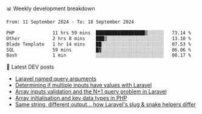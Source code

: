 📊 Weekly development breakdown
<!--START_SECTION:waka-->

```txt
From: 11 September 2024 - To: 18 September 2024

PHP              11 hrs 59 mins  ██████████████████▒░░░░░░   73.14 %
Other            2 hrs 8 mins    ███▒░░░░░░░░░░░░░░░░░░░░░   13.10 %
Blade Template   1 hr 14 mins    ██░░░░░░░░░░░░░░░░░░░░░░░   07.53 %
SQL              59 mins         █▓░░░░░░░░░░░░░░░░░░░░░░░   06.06 %
Bash             1 min           ░░░░░░░░░░░░░░░░░░░░░░░░░   00.17 %
```

<!--END_SECTION:waka-->

📕 Latest DEV posts
<!-- BLOG-POST-LIST:START -->
- [Laravel named query arguments](https://dev.to/michaelvickersuk/laravel-named-query-arguments-28kd)
- [Determining if multiple inputs have values with Laravel](https://dev.to/michaelvickersuk/determining-if-multiple-inputs-have-values-with-laravel-km6)
- [Array inputs validation and the N+1 query problem in Laravel](https://dev.to/michaelvickersuk/array-inputs-validation-and-the-n1-query-problem-in-laravel-2agb)
- [Array initialisation and key data types in PHP](https://dev.to/michaelvickersuk/array-initialisation-and-key-data-types-in-php-1e5b)
- [Same string, different output... how Laravel&#39;s slug &amp; snake helpers differ](https://dev.to/michaelvickersuk/same-string-different-output-how-laravels-slug-snake-helpers-differ-1ccj)
<!-- BLOG-POST-LIST:END -->

